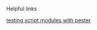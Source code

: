 Helpful links

[testing script modules with pester](https://blogs.technet.microsoft.com/heyscriptingguy/2015/12/17/testing-script-modules-with-pester/)
